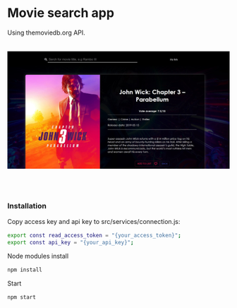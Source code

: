 # Movie search app



Using themoviedb.org API. </br>
</br>
</br>
![alt text](https://github.com/pouzak/themoviedb_app/blob/master/screen.jpg)

</br>
</br>

### Installation


 Copy access key and api key to src/services/connection.js:
 ```sh
export const read_access_token = "{your_access_token}";
export const api_key = "{your_api_key}";
```

Node modules install

 ```sh
npm install
```
Start
 ```sh
npm start
```

